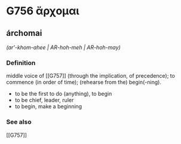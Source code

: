 # G756 ἄρχομαι

## árchomai

_(ar'-khom-ahee | AR-hoh-meh | AR-hoh-may)_

### Definition

middle voice of [[G757]] (through the implication, of precedence); to commence (in order of time); (rehearse from the) begin(-ning).

- to be the first to do (anything), to begin
- to be chief, leader, ruler
- to begin, make a beginning

### See also

[[G757]]

